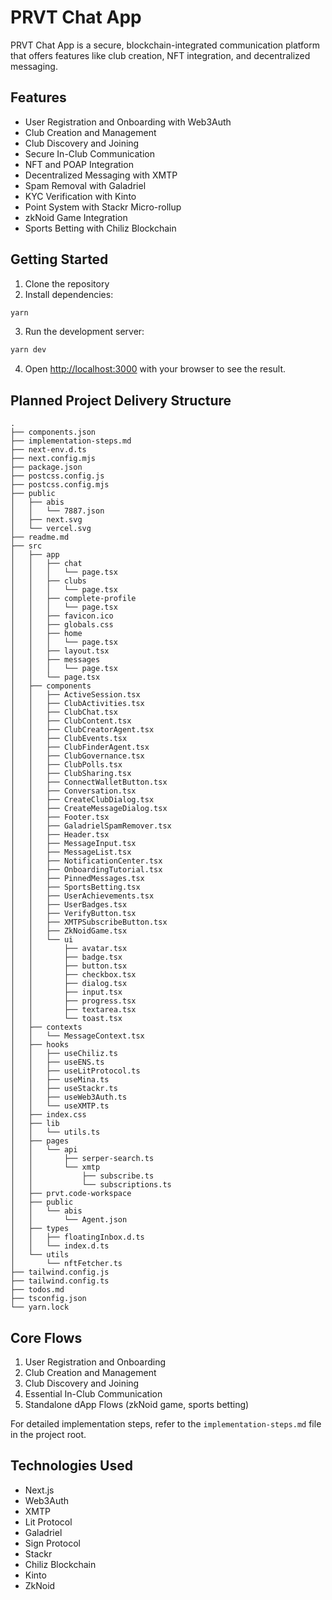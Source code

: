 # PRVT Chat App

PRVT Chat App is a secure, blockchain-integrated communication platform that offers features like club creation, NFT integration, and decentralized messaging.

## Features

- User Registration and Onboarding with Web3Auth
- Club Creation and Management
- Club Discovery and Joining
- Secure In-Club Communication
- NFT and POAP Integration
- Decentralized Messaging with XMTP
- Spam Removal with Galadriel
- KYC Verification with Kinto
- Point System with Stackr Micro-rollup
- zkNoid Game Integration
- Sports Betting with Chiliz Blockchain

## Getting Started

1. Clone the repository
2. Install dependencies:

```bash
yarn
```

3. Run the development server:

```bash
yarn dev
```

4. Open [http://localhost:3000](http://localhost:3000) with your browser to see the result.

## Planned Project Delivery Structure

```
.
├── components.json
├── implementation-steps.md
├── next-env.d.ts
├── next.config.mjs
├── package.json
├── postcss.config.js
├── postcss.config.mjs
├── public
│   ├── abis
│   │   └── 7887.json
│   ├── next.svg
│   └── vercel.svg
├── readme.md
├── src
│   ├── app
│   │   ├── chat
│   │   │   └── page.tsx
│   │   ├── clubs
│   │   │   └── page.tsx
│   │   ├── complete-profile
│   │   │   └── page.tsx
│   │   ├── favicon.ico
│   │   ├── globals.css
│   │   ├── home
│   │   │   └── page.tsx
│   │   ├── layout.tsx
│   │   ├── messages
│   │   │   └── page.tsx
│   │   └── page.tsx
│   ├── components
│   │   ├── ActiveSession.tsx
│   │   ├── ClubActivities.tsx
│   │   ├── ClubChat.tsx
│   │   ├── ClubContent.tsx
│   │   ├── ClubCreatorAgent.tsx
│   │   ├── ClubEvents.tsx
│   │   ├── ClubFinderAgent.tsx
│   │   ├── ClubGovernance.tsx
│   │   ├── ClubPolls.tsx
│   │   ├── ClubSharing.tsx
│   │   ├── ConnectWalletButton.tsx
│   │   ├── Conversation.tsx
│   │   ├── CreateClubDialog.tsx
│   │   ├── CreateMessageDialog.tsx
│   │   ├── Footer.tsx
│   │   ├── GaladrielSpamRemover.tsx
│   │   ├── Header.tsx
│   │   ├── MessageInput.tsx
│   │   ├── MessageList.tsx
│   │   ├── NotificationCenter.tsx
│   │   ├── OnboardingTutorial.tsx
│   │   ├── PinnedMessages.tsx
│   │   ├── SportsBetting.tsx
│   │   ├── UserAchievements.tsx
│   │   ├── UserBadges.tsx
│   │   ├── VerifyButton.tsx
│   │   ├── XMTPSubscribeButton.tsx
│   │   ├── ZkNoidGame.tsx
│   │   └── ui
│   │       ├── avatar.tsx
│   │       ├── badge.tsx
│   │       ├── button.tsx
│   │       ├── checkbox.tsx
│   │       ├── dialog.tsx
│   │       ├── input.tsx
│   │       ├── progress.tsx
│   │       ├── textarea.tsx
│   │       └── toast.tsx
│   ├── contexts
│   │   └── MessageContext.tsx
│   ├── hooks
│   │   ├── useChiliz.ts
│   │   ├── useENS.ts
│   │   ├── useLitProtocol.ts
│   │   ├── useMina.ts
│   │   ├── useStackr.ts
│   │   ├── useWeb3Auth.ts
│   │   └── useXMTP.ts
│   ├── index.css
│   ├── lib
│   │   └── utils.ts
│   ├── pages
│   │   └── api
│   │       ├── serper-search.ts
│   │       └── xmtp
│   │           ├── subscribe.ts
│   │           └── subscriptions.ts
│   ├── prvt.code-workspace
│   ├── public
│   │   └── abis
│   │       └── Agent.json
│   ├── types
│   │   ├── floatingInbox.d.ts
│   │   └── index.d.ts
│   └── utils
│       └── nftFetcher.ts
├── tailwind.config.js
├── tailwind.config.ts
├── todos.md
├── tsconfig.json
└── yarn.lock
```

## Core Flows

1. User Registration and Onboarding
2. Club Creation and Management
3. Club Discovery and Joining
4. Essential In-Club Communication
5. Standalone dApp Flows (zkNoid game, sports betting)

For detailed implementation steps, refer to the `implementation-steps.md` file in the project root.

## Technologies Used

- Next.js
- Web3Auth
- XMTP
- Lit Protocol
- Galadriel
- Sign Protocol
- Stackr
- Chiliz Blockchain
- Kinto
- ZkNoid

<!-- ## Contributing

We welcome contributions to the PRVT Chat App! Please read our [contributing guidelines](CONTRIBUTING.md) for more details.

## License

This project is licensed under the MIT License - see the `LICENSE.md` file for details. -->
